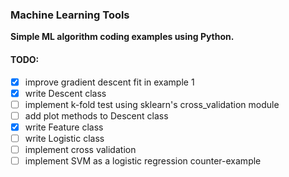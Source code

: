### Machine Learning Tools

__Simple ML algorithm coding examples using Python.__

#### TODO:
- [x] improve gradient descent fit in example 1
- [x] write Descent class
- [ ] implement k-fold test using sklearn's cross\_validation module
- [ ] add plot methods to Descent class
- [x] write Feature class
- [ ] write Logistic class
- [ ] implement cross validation
- [ ] implement SVM as a logistic regression counter-example
